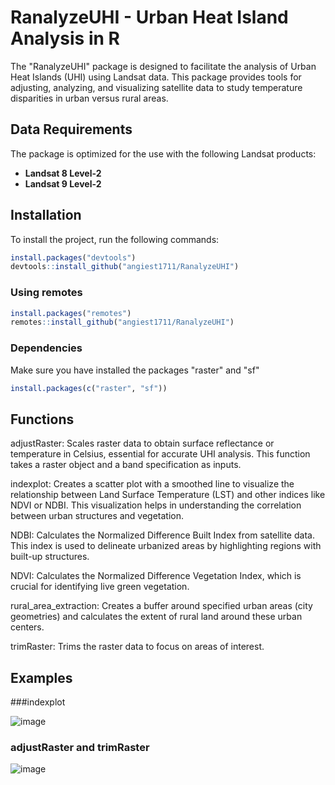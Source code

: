 # RanalyzeUHI - Urban Heat Island Analysis in R

The "RanalyzeUHI" package is designed to facilitate the analysis of Urban Heat Islands (UHI) using Landsat data. This package provides tools for adjusting, analyzing, and visualizing satellite data to study temperature disparities in urban versus rural areas.

## Data Requirements
The package is optimized for the use with the following Landsat products:
- **Landsat 8 Level-2**
- **Landsat 9 Level-2**

## Installation

To install the project, run the following commands:

```R
install.packages("devtools")
devtools::install_github("angiest1711/RanalyzeUHI")
```
### Using remotes
```R
install.packages("remotes")
remotes::install_github("angiest1711/RanalyzeUHI")
```
### Dependencies

Make sure you have installed the packages "raster" and "sf"
```R
install.packages(c("raster", "sf"))
```

## Functions

adjustRaster: Scales raster data to obtain surface reflectance or temperature in Celsius, essential for accurate UHI analysis. This function takes a raster object and a band specification as inputs.

indexplot: Creates a scatter plot with a smoothed line to visualize the relationship between Land Surface Temperature (LST) and other indices like NDVI or NDBI. This visualization helps in understanding the correlation between urban structures and vegetation.

NDBI: Calculates the Normalized Difference Built Index from satellite data. This index is used to delineate urbanized areas by highlighting regions with built-up structures.

NDVI: Calculates the Normalized Difference Vegetation Index, which is crucial for identifying live green vegetation. 

rural_area_extraction: Creates a buffer around specified urban areas (city geometries) and calculates the extent of rural land around these urban centers. 

trimRaster: Trims the raster data to focus on areas of interest.

## Examples

###indexplot

![image](https://github.com/angiest1711/RanalyzeUHI/assets/119541571/2766b072-134b-4005-ac4d-2242e2e867c1)


### adjustRaster and trimRaster

![image](https://github.com/angiest1711/RanalyzeUHI/assets/119541571/542270fb-371b-4d4f-b88f-b220ba6ea24d)
